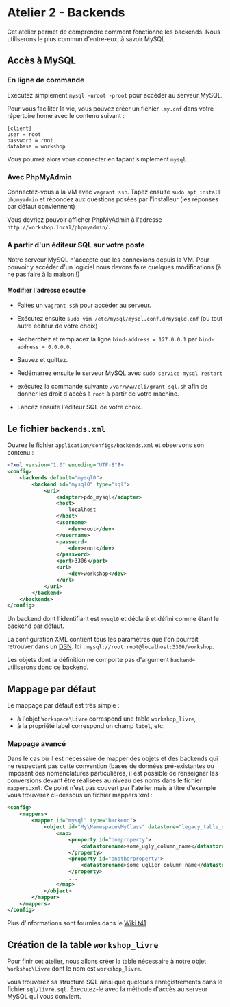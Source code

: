 # Atelier 2 - Backends

Cet atelier permet de comprendre comment fonctionne les backends. Nous utiliserons le plus commun d'entre-eux, à savoir MySQL.

## Accès à MySQL

### En ligne de commande

Executez simplement `mysql -uroot -proot` pour accéder au serveur MySQL.

Pour vous faciliter la vie, vous pouvez créer un fichier `.my.cnf` dans votre répertoire home avec le contenu suivant :

```
[client]
user = root
password = root
database = workshop
```

Vous pourrez alors vous connecter en tapant simplement `mysql`.

### Avec PhpMyAdmin
 
Connectez-vous à la VM avec `vagrant ssh`. Tapez ensuite `sudo apt install phpmyadmin` et répondez aux questions posées par l'installeur (les réponses par défaut conviennent)

Vous devriez pouvoir afficher PhpMyAdmin à l'adresse `http://workshop.local/phpmyadmin/`.

### A partir d'un éditeur SQL sur votre poste

Notre serveur MySQL n'accepte que les connexions depuis la VM. Pour pouvoir y accéder d'un logiciel nous devons faire quelques modifications (à ne pas faire à la maison !)

#### Modifier l'adresse écoutée

* Faites un `vagrant ssh` pour accéder au serveur.

* Exécutez ensuite `sudo vim /etc/mysql/mysql.conf.d/mysqld.cnf` (ou tout autre éditeur de votre choix)

* Recherchez et remplacez la ligne `bind-address = 127.0.0.1` par `bind-address = 0.0.0.0`.

* Sauvez et quittez.

* Redémarrez ensuite le serveur MySQL avec `sudo service mysql restart` 
* exécutez la commande suivante `/var/www/cli/grant-sql.sh` afin de donner les droit d'accès à `root` à partir de votre machine.

* Lancez ensuite l'éditeur SQL de votre choix.



## Le fichier `backends.xml`

Ouvrez le fichier `application/configs/backends.xml` et observons son contenu :

```xml
<?xml version="1.0" encoding="UTF-8"?>
<config>
	<backends default="mysql0">
		<backend id="mysql0" type="sql">
			<uri>
				<adapter>pdo_mysql</adapter>
				<host>
					localhost
				</host>
				<username>
					<dev>root</dev>
				</username>
				<password>
					<dev>root</dev>
				</password>
				<port>3306</port>
				<url>
					<dev>workshop</dev>
				</url>
			</uri>
		</backend>
	</backends>
</config>
```

Un backend dont l'identifiant est `mysql0` et déclaré et défini comme étant le backend par défaut.

La configuration XML contient tous les paramètres que l'on pourrait retrouver dans un [DSN](https://fr.wikipedia.org/wiki/Data_Source_Name). Ici : `mysql://root:root@localhost:3306/workshop`.

Les objets dont la définition ne comporte pas d'argument `backend=` utiliserons donc ce backend.

## Mappage par défaut

Le mappage par défaut est très simple :

* à l'objet `Workspace\Livre` correspond une table `workshop_livre`,
* à la propriété label correspond un champ `label`, etc.


### Mappage avancé

Dans le cas où il est nécessaire de mapper des objets et des backends qui ne respectent pas cette convention (bases de données pré-existantes ou imposant des nomenclatures particulières, il est possible de renseigner les conversions devant être réalisées au niveau des noms dans le fichier `mappers.xml`. Ce point n'est pas couvert par l'atelier mais à titre d'exemple vous trouverez ci-dessous un fichier mappers.xml :

```xml
<config>
	<mappers>	
		<mapper id="mysql" type="backend">
			<object id="My\Namespace\MyClass" datastore="legacy_table_name" pkey="column_id:integer">
				<map>
					<property id="oneproperty">
						<datastorename>some_ugly_column_name</datastorename>
					</property>
					<property id="anotherproperty">
						<datastorename>some_uglier_column_name</datastorename>
					</property>
					...
				</map>
			</object>
		</mapper>		
	</mappers>
</config>
```

Plus d'informations sont fournies dans le [Wiki t41](https://github.com/crapougnax/t41/wiki/Backends)


## Création de la table `workshop_livre`

Pour finir cet atelier, nous allons créer la table nécessaire à notre objet `Workshop\Livre` dont le nom est `workshop_livre`.

vous trouverez sa structure SQL ainsi que quelques enregistrements dans le fichier `sql/livre.sql`. Executez-le avec la méthode d'accès au serveur MySQL qui vous convient.

 
